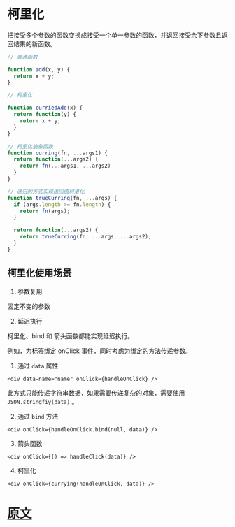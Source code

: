 # 柯里化

把接受多个参数的函数变换成接受一个单一参数的函数，并返回接受余下参数且返回结果的新函数。

```JavaScript
// 普通函数

function add(x, y) {
  return x + y;
}

// 柯里化

function curriedAdd(x) {
  return function(y) {
    return x + y;
  }
}

// 柯里化抽象函数
function curring(fn, ...args1) {
  return function(...args2) {
    return fn(...args1, ...args2)
  }
}

// 递归的方式实现返回值柯里化
function trueCurring(fn, ...args) {
  if (args.length >= fn.length) {
    return fn(args);
  }

  return function(...args2) {
    return trueCurring(fn, ...args, ...args2);
  }
}

```

## 柯里化使用场景

1. 参数复用

固定不变的参数

2. 延迟执行

柯里化、bind 和 箭头函数都能实现延迟执行。

例如，为标签绑定 onClick 事件，同时考虑为绑定的方法传递参数。

1. 通过 `data` 属性

`<div data-name="name" onClick={handleOnClick} />`

此方式只能传递字符串数据，如果需要传递复杂的对象，需要使用 `JSON.stringfiy(data)` 。

2. 通过 `bind` 方法

`<div onClick={handleOnClick.bind(null, data)} />`

3. 箭头函数

`<div onClick={() => handleClick(data)} />`

4. 柯里化

`<div onClick={currying(handleOnClick, data)} />`


# [原文](https://juejin.im/post/5af13664f265da0ba266efcf)